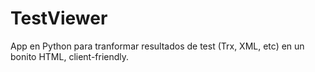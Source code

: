 # TestViewer
App en Python para tranformar resultados de test (Trx, XML, etc) en un bonito HTML, client-friendly.

